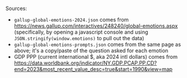 Sources:
* `gallup-global-emotions-2024.json` comes from https://news.gallup.com/interactives/248240/global-emotions.aspx (specifically, by opening a javascript console and using `JSON.stringify(window.emotions)` to pull out the data)
* `gallup-global-emotions-prompts.json` comes from the same page as above; it's a copy/paste of the question asked for each emotion
* GDP PPP (current international $, aka 2024 intl dollars) comes from https://data.worldbank.org/indicator/NY.GDP.PCAP.PP.CD?end=2023&most_recent_value_desc=true&start=1990&view=map
